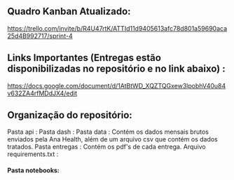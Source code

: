 ## Quadro Kanban Atualizado:

https://trello.com/invite/b/R4U47rtK/ATTId11d9405613afc78d801a59690aca25d4B992717/sprint-4

## Links Importantes (Entregas estão disponibilizadas no repositório e no link abaixo) :

https://docs.google.com/document/d/1AtBtWD_XQZTQGxew3lpobhV40u84v632ZA4rfMDdJX4/edit

## Organização do repositório:

Pasta api : 
Pasta dash :
Pasta data : Contém os dados mensais brutos enviados pela Ana Health, além de um arquivo csv que contém os dados tratados.
Pasta entregas : Contém os pdf's de cada entrega.
Arquivo requirements.txt :
#### Pasta notebooks:



